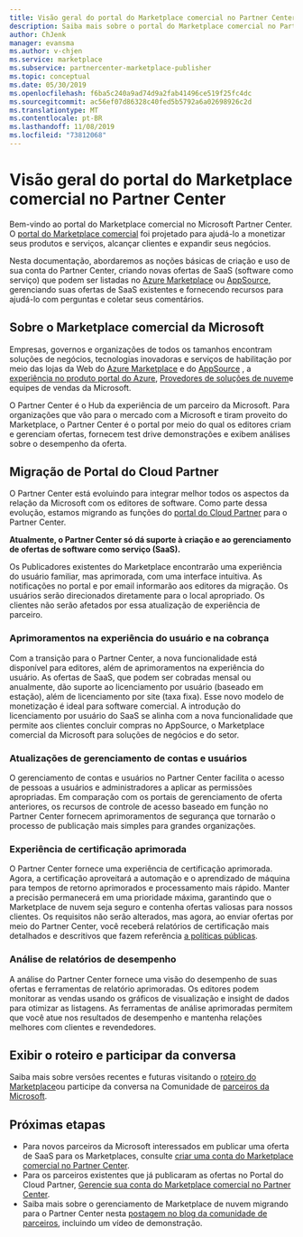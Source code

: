 ```yaml
---
title: Visão geral do portal do Marketplace comercial no Partner Center
description: Saiba mais sobre o portal do Marketplace comercial no Partner Center e como listar e vender ofertas no Azure Marketplace, AppSource e por meio do programa CSP (provedor de soluções na nuvem).
author: ChJenk
manager: evansma
ms.author: v-chjen
ms.service: marketplace
ms.subservice: partnercenter-marketplace-publisher
ms.topic: conceptual
ms.date: 05/30/2019
ms.openlocfilehash: f6ba5c240a9ad74d9a2fab41496ce519f25fc4dc
ms.sourcegitcommit: ac56ef07d86328c40fed5b5792a6a02698926c2d
ms.translationtype: MT
ms.contentlocale: pt-BR
ms.lasthandoff: 11/08/2019
ms.locfileid: "73812068"
---
```

# <a name="overview-of-the-commercial-marketplace-portal-in-partner-center"></a>Visão geral do portal do Marketplace comercial no Partner Center

Bem-vindo ao portal do Marketplace comercial no Microsoft Partner Center. O [portal do Marketplace comercial](https://partner.microsoft.com/dashboard/commercial-marketplace/) foi projetado para ajudá-lo a monetizar seus produtos e serviços, alcançar clientes e expandir seus negócios.

Nesta documentação, abordaremos as noções básicas de criação e uso de sua conta do Partner Center, criando novas ofertas de SaaS (software como serviço) que podem ser listadas no [Azure Marketplace](https://azuremarketplace.microsoft.com/) ou [AppSource](https://appsource.microsoft.com/), gerenciando suas ofertas de SaaS existentes e fornecendo recursos para ajudá-lo com perguntas e coletar seus comentários. 

## <a name="about-microsofts-commercial-marketplace"></a>Sobre o Marketplace comercial da Microsoft

Empresas, governos e organizações de todos os tamanhos encontram soluções de negócios, tecnologias inovadoras e serviços de habilitação por meio das lojas da Web do [Azure Marketplace](https://azuremarketplace.microsoft.com/) e do [AppSource](https://appsource.microsoft.com/) , a [experiência no produto portal do Azure](https://portal.azure.com), [Provedores de soluções de nuvem](https://partner.microsoft.com/cloud-solution-provider)e equipes de vendas da Microsoft. 

O Partner Center é o Hub da experiência de um parceiro da Microsoft. Para organizações que vão para o mercado com a Microsoft e tiram proveito do Marketplace, o Partner Center é o portal por meio do qual os editores criam e gerenciam ofertas, fornecem test drive demonstrações e exibem análises sobre o desempenho da oferta. 

## <a name="migration-from-cloud-partner-portal"></a>Migração de Portal do Cloud Partner

O Partner Center está evoluindo para integrar melhor todos os aspectos da relação da Microsoft com os editores de software. Como parte dessa evolução, estamos migrando as funções do [portal do Cloud Partner](https://cloudpartner.azure.com/) para o Partner Center. 

**Atualmente, o Partner Center só dá suporte à criação e ao gerenciamento de ofertas de software como serviço (SaaS).**

Os Publicadores existentes do Marketplace encontrarão uma experiência do usuário familiar, mas aprimorada, com uma interface intuitiva. As notificações no portal e por email informarão aos editores da migração. Os usuários serão direcionados diretamente para o local apropriado. Os clientes não serão afetados por essa atualização de experiência de parceiro. 

### <a name="improvements-on-user-experience-and-billing"></a>Aprimoramentos na experiência do usuário e na cobrança

Com a transição para o Partner Center, a nova funcionalidade está disponível para editores, além de aprimoramentos na experiência do usuário. As ofertas de SaaS, que podem ser cobradas mensal ou anualmente, dão suporte ao licenciamento por usuário (baseado em estação), além de licenciamento por site (taxa fixa). Esse novo modelo de monetização é ideal para software comercial. A introdução do licenciamento por usuário do SaaS se alinha com a nova funcionalidade que permite aos clientes concluir compras no AppSource, o Marketplace comercial da Microsoft para soluções de negócios e do setor. 

### <a name="account-and-user-management-updates"></a>Atualizações de gerenciamento de contas e usuários

O gerenciamento de contas e usuários no Partner Center facilita o acesso de pessoas a usuários e administradores a aplicar as permissões apropriadas. Em comparação com os portais de gerenciamento de oferta anteriores, os recursos de controle de acesso baseado em função no Partner Center fornecem aprimoramentos de segurança que tornarão o processo de publicação mais simples para grandes organizações. 

### <a name="improved-certification-experience"></a>Experiência de certificação aprimorada

O Partner Center fornece uma experiência de certificação aprimorada. Agora, a certificação aproveitará a automação e o aprendizado de máquina para tempos de retorno aprimorados e processamento mais rápido. Manter a precisão permanecerá em uma prioridade máxima, garantindo que o Marketplace de nuvem seja seguro e contenha ofertas valiosas para nossos clientes. Os requisitos não serão alterados, mas agora, ao enviar ofertas por meio do Partner Center, você receberá relatórios de certificação mais detalhados e descritivos que fazem referência [a políticas públicas](https://docs.microsoft.com/legal/marketplace/certification-policies). 

### <a name="analytics-for-performance-reporting"></a>Análise de relatórios de desempenho

A análise do Partner Center fornece uma visão do desempenho de suas ofertas e ferramentas de relatório aprimoradas. Os editores podem monitorar as vendas usando os gráficos de visualização e insight de dados para otimizar as listagens. As ferramentas de análise aprimoradas permitem que você atue nos resultados de desempenho e mantenha relações melhores com clientes e revendedores. 

## <a name="view-the-roadmap-and-join-the-conversation"></a>Exibir o roteiro e participar da conversa

Saiba mais sobre versões recentes e futuras visitando o [roteiro do Marketplace](https://aka.ms/publicmarketplaceroadmap)ou participe da conversa na Comunidade de [parceiros da Microsoft](https://www.microsoftpartnercommunity.com/). 

## <a name="next-steps"></a>Próximas etapas

- Para novos parceiros da Microsoft interessados em publicar uma oferta de SaaS para os Marketplaces, consulte [criar uma conta do Marketplace comercial no Partner Center](./create-account.md).
- Para os parceiros existentes que já publicaram as ofertas no Portal do Cloud Partner, [Gerencie sua conta do Marketplace comercial no Partner Center](./manage-account.md). 
- Saiba mais sobre o gerenciamento de Marketplace de nuvem migrando para o Partner Center nesta [postagem no blog da comunidade de parceiros](https://www.microsoftpartnercommunity.com/t5/Azure-Marketplace-and-AppSource/Cloud-Marketplace-In-Partner-Center/m-p/9738#M293), incluindo um vídeo de demonstração.
